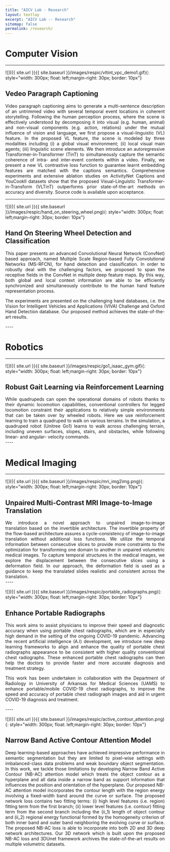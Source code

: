 ```yaml
---
title: "AICV Lab - Research"
layout: textlay
excerpt: "AICV Lab -- Research"
sitemap: false
permalink: /research/
---
```


# Computer Vision

---
![]({{ site.url }}{{ site.baseurl }}/images/respic/vltint_vpc_demo1.gif){: style="width: 300px; float: left;margin-right: 30px; border: 10px"}

## Vedeo Paragraph Captioning
<div style="text-align: justify">
Video paragraph captioning aims to generate a multi-sentence description of an untrimmed video with several temporal event locations in coherent storytelling. 
Following the human perception process, where the scene is effectively understood by decomposing it into visual (e.g. human, animal) and non-visual components (e.g. action, relations) under the mutual influence of vision and language, we first propose a visual-linguistic (VL) feature. In the proposed VL feature, the scene is modeled by three modalities including (i) a global visual environment; (ii) local visual main agents; (iii) linguistic scene elements. We then introduce an autoregressive Transformer-in-Transformer (TinT) to simultaneously capture the semantic coherence of intra- and inter-event contents within a video. Finally, we present a new VL contrastive loss function to guarantee learnt embedding features are matched with the captions semantics. Comprehensive experiments and extensive ablation studies on ActivityNet Captions and YouCookII datasets show that the proposed Visual-Linguistic Transformer-in-Transform (VLTinT) outperforms prior state-of-the-art methods on accuracy and diversity. Source code is available upon acceptance.
</div>

---
![]({{ site.url }}{{ site.baseurl }}/images/respic/hand_on_steering_wheel.png){: style="width: 300px; float: left;margin-right: 30px; border: 10px"}

## Hand On Steering Wheel Detection and Classification
<div style="text-align: justify">
This paper presents an advanced Convolutional Neural Network (ConvNet) based approach, named Multiple Scale Region-based Fully Convolutional Networks (MS-RFCN), for hand detection and classification. In order to robustly deal with the challenging factors, we proposed to span the receptive fields in the ConvNet in multiple deep feature maps. By this way, both global and local context information are able to be efficiently synchronized and simultaneously contribute to the human hand feature representation process. 

The experiments are presented on the challenging hand databases, i.e. the Vision for Intelligent Vehicles and Applications (VIVA) Challenge and Oxford Hand Detection database. Our proposed method achieves the state-of-the-art results.
</div>
---- 


# Robotics

---
![]({{ site.url }}{{ site.baseurl }}/images/respic/go1_isaac_gym.gif){: style="width: 300px; float: left;margin-right: 30px; border: 10px"}

## Robust Gait Learning via Reinforcement Learning
<div style="text-align: justify">
While quadrupeds can open the operational domains of robots thanks to their dynamic locomotion capabilities, conventional controllers for legged locomotion constraint their applications to relatively simple environments that can be taken over by wheeled robots.
Here we use reinforcement learning to train a quadruped to walk on various terrains. In the simulation, a quadruped robot (Unitree Go1) learns to walk across challenging terrain, including uneven surfaces, slopes, stairs, and obstacles, while following linear- and angular- velocity commands.
</div>
---- 

# Medical Imaging

---

![]({{ site.url }}{{ site.baseurl }}/images/respic/mri_img2img.png){: style="width: 300px; float: left;margin-right: 30px; border: 10px"}

## Unpaired Multi-Contrast MRI Image-to-Image Translation
<div style="text-align: justify">
We introduce a novel approach to unpaired image-to-image translation based on the invertible architecture. The invertible property of the flow-based architecture assures a cycle-consistency of image-to-image translation without additional loss functions. We utilize the temporal information between consecutive slices to provide more constraints to the optimization for transforming one domain to another in unpaired volumetric medical images. To capture temporal structures in the medical images, we explore the displacement between the consecutive slices using a deformation field. In our approach, the deformation field is used as a guidance to keep the translated slides realistic and consistent across the translation.
</div>
---- 


![]({{ site.url }}{{ site.baseurl }}/images/respic/portable_radiographs.png){: style="width: 300px; float: left;margin-right: 30px; border: 10px"}

## Enhance Portable Radiographs
<div style="text-align: justify">
This work aims to assist physicians to improve their speed and diagnostic accuracy when using portable chest radiographs, which are in especially high demand in the setting of the ongoing COVID-19 pandemic. Advancing the recent artificial intelligence (A.I) development, we introduce new deep learning frameworks to align and enhance the quality of portable chest radiographs appearance to be consistent with higher quality conventional chest radiographs. These enhanced portable chest radiographs can then help the doctors to provide faster and more accurate diagnosis and treatment strategy.

This work has been undertaken in collaboration with the Department of Radiology in University of Arkansas for Medical Sciences (UAMS) to enhance portable/mobile COVID-19 chest radiographs, to improve the speed and accuracy of portable chest radiograph images and aid in urgent COVID-19 diagnosis and treatment.
</div>
---- 


![]({{ site.url }}{{ site.baseurl }}/images/respic/active_contour_attention.png){: style="width: 300px; float: left;margin-right: 30px; border: 10px"}

## Narrow Band Active Contour Attention Model
<div style="text-align: justify">
Deep learning-based approaches have achieved impressive performance in semantic segmentation but they are limited to pixel-wise settings with imbalanced-class data problems and weak boundary object segmentation.  In this work, we tackle those limitations by developing Narrow Band Active Contour (NB-AC) attention model which treats the object contour as a hyperplane and all data inside a narrow band as support information that influences the position and orientation of the hyperplane. Our proposed NB-AC attention model incorporates the contour length with the region energy involving a fixed-width band around the curve or surface. The proposed network loss contains two fitting terms: (i) high level features (i.e. region) fitting term from the first branch; (ii) lower level features (i.e. contour) fitting term from the second branch including the (ii_1) length of object contour and (ii_2) regional energy functional formed by the homogeneity criterion of both inner band and outer band neighboring the evolving curve or surface. The proposed NB-AC loss is able to incorporate into both 2D and 3D deep network architectures.  Our 3D network which is built upon the proposed NB-AC loss and 3DUnet framework archives the state-of-the-art results on multiple volumetric datasets.
</div>